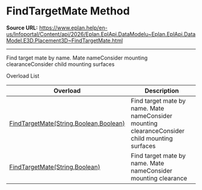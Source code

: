 # FindTargetMate Method

**Source URL:** https://www.eplan.help/en-us/Infoportal/Content/api/2026/Eplan.EplApi.DataModelu~Eplan.EplApi.DataModel.E3D.Placement3D~FindTargetMate.html

---

Find target mate by name. Mate nameConsider mounting clearanceConsider child mounting surfaces

Overload List

| Overload | Description |
| --- | --- |
| [FindTargetMate(String,Boolean,Boolean)](Eplan.EplApi.DataModelu~Eplan.EplApi.DataModel.E3D.Placement3D~FindTargetMate(String,Boolean,Boolean).html) | Find target mate by name. Mate nameConsider mounting clearanceConsider child mounting surfaces |
| [FindTargetMate(String,Boolean)](Eplan.EplApi.DataModelu~Eplan.EplApi.DataModel.E3D.Placement3D~FindTargetMate(String,Boolean).html) | Find target mate by name. Mate nameConsider mounting clearance |
